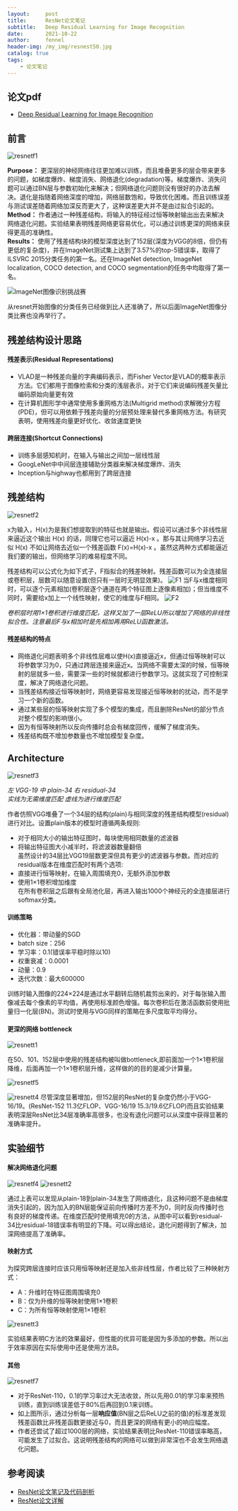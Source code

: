 ```yaml
---
layout:     post
title:      ResNet论文笔记
subtitle:   Deep Residual Learning for Image Recognition
date:       2021-10-22
author:     fennel
header-img: /my_img/resnest50.jpg
catalog: true
tags:
    - 论文笔记
---
```


## 论文pdf

- [Deep Residual Learning for Image Recognition](/paper/resnet.pdf)

## 前言

![resnetf1](/my_img/resnetf1.png)

**Purpose：** 更深层的神经网络往往更加难以训练，而且堆叠更多的层会带来更多的问题，如梯度爆炸、梯度消失、网络退化(degradation)等。梯度爆炸、消失问题可以通过BN层与参数初始化来解决；但网络退化问题则没有很好的办法去解决。退化是指随着网络深度的增加，网络层数饱和，导致优化困难。而且训练误差与测试误差随着网络加深反而更大了，这种误差更大并不是由过拟合引起的。 <br>
**Method：** 作者通过一种残差结构，将输入的特征经过恒等映射输出出去来解决网络退化问题。实验结果表明残差网络更容易优化，可以通过训练更深的网络来获得更高的准确性。 <br>
**Results：** 使用了残差结构块的模型深度达到了152层(深度为VGG的8倍，但仍有更低的复杂度)，并在ImageNet测试集上达到了3.57%的top-5错误率，取得了ILSVRC 2015分类任务的第一名。还在ImageNet detection, ImageNet localization, COCO detection, and COCO segmentation的任务中均取得了第一名。<br>

![ImageNet图像识别挑战赛](/my_img/imagenet.png)

从resnet开始图像的分类任务已经做到比人还准确了，所以后面ImageNet图像分类比赛也没再举行了。

## 残差结构设计思路

#### 残差表示(Residual Representations)

- VLAD是一种残差向量的字典编码表示，而Fisher Vector是VLAD的概率表示方法。它们都用于图像检索和分类的浅层表示，对于它们来说编码残差矢量比编码原始向量更有效
- 在计算机图形学中通常使用多重网格方法(Multigrid method)求解微分方程(PDE)，但可以用依赖于残差向量的分层预处理来替代多重网格方法。有研究表明，使用残差向量更好优化、收敛速度更快

#### 跨层连接(Shortcut Connections)

- 训练多层感知机时，在输入与输出之间加一层线性层
- GoogLeNet中中间层连接辅助分类器来解决梯度爆炸、消失
- Inception与highway也都用到了跨层连接

## 残差结构

![resnetf2](/my_img/resnetf2.png)

x为输入，H(x)为是我们想提取到的特征也就是输出。假设可以通过多个非线性层来逼近这个输出 H(x) 的话，同理它也可以逼近 H(x)-x 。那与其让网络学习去近似 H(x) 不如让网络去近似一个残差函数 F(x)=H(x)-x 。虽然这两种方式都能逼近我们要的输出，但网络学习的难易程度不同。<br>

残差结构可以公式化为如下式子，F指拟合的残差映射。残差函数可以为全连接层或卷积层，层数可以随意设置(但只有一层时无明显效果)。
![F1](https://latex.codecogs.com/svg.image?y=F(x,\left\{W_i&space;\right\})&plus;x)
当F与x维度相同时，可以逐个元素相加(卷积层逐个通道在两个特征图上逐像素相加)；但当维度不同时，需要给x加上一个线性映射，使它的维度与F相同。
![F2](https://latex.codecogs.com/svg.image?y=F(x,\left\{W_i&space;\right\})&plus;W_sx)

*卷积层时用1×1卷积进行维度匹配，这样又加了一层ReLU所以增加了网络的非线性拟合性。注意最后F与x相加时是先相加再用ReLU函数激活。*

#### 残差结构的特点

- 网络退化问题表明多个非线性层难以使H(x)直接逼近x，但通过恒等映射可以将参数学习为0，只通过跨层连接来逼近x。当网络不需要太深的时候，恒等映射的层就多一些，需要深一些的时候就都进行参数学习。这就实现了可控制深度，解决了网络退化问题。
- 当残差结构接近恒等映射时，网络更容易发现接近恒等映射的扰动，而不是学习一个新的函数。
- 通过某些层的恒等映射实现了多个模型的集成，而且删除ResNet的部分节点对整个模型的影响很小。
- 因为有恒等映射所以反向传播时总会有梯度回传，缓解了梯度消失。
- 残差结构既不增加参数量也不增加模型复杂度。

## Architecture

![resnetf3](/my_img/resnetf3.png)

*左 VGG-19 中 plain-34 右 residual-34* <br>
*实线为无需维度匹配 虚线为进行维度匹配* <br>

作者仿照VGG堆叠了一个34层的结构(plain)与相同深度的残差结构模型(residual)进行对比。设置plain版本的模型时遵循两条规则:
- 对于相同大小的输出特征图时，每块使用相同数量的滤波器
- 将输出特征图大小减半时，将滤波器数量翻倍 <br>
虽然设计的34层比VGG19层数更深但具有更少的滤波器与参数。而对应的residual版本在维度匹配时有两个选项:
- 直接进行恒等映射，在输入周围填充0，无额外添加参数
- 使用1×1卷积增加维度 <br>
在所有卷积层之后跟有全局池化层，再进入输出1000个神经元的全连接层进行softmax分类。

#### 训练策略

- 优化器：带动量的SGD
- batch size：256
- 学习率：0.1(错误率平稳时除以10)
- 权重衰减：0.0001
- 动量：0.9
- 迭代次数：最大600000

训练时输入图像的224×224是通过水平翻转后随机裁剪出来的，对于每张输入图像减去每个像素的平均值，再使用标准颜色增强。每次卷积后在激活函数前使用批量归一化层(BN)。测试时使用与VGG同样的策略在多尺度取平均得分。

#### 更深的网络 bottleneck

![resnett1](/my_img/resnett1.png)

在50、101、152层中使用的残差结构被叫做bottleneck,即前面加一个1×1卷积层降维，后面再加一个1×1卷积层升维，这样做的的目的是减少计算量。

![resnetf5](/my_img/resnetf5.png)

![resnett4](/my_img/resnett4.png)
尽管深度显著增加，但152层的ResNet的复杂度仍然小于VGG-16/19。(ResNet-152 11.3亿FLOP、VGG-16/19 15.3/19.6亿FLOP)而且实验结果表明深层ResNet比34层准确率高很多，也没有退化问题可以从深度中获得显著的准确率提升。

## 实验细节

#### 解决网络退化问题

![resnetf4](/my_img/resnetf4.png)
![resnett2](/my_img/resnett2.png)

通过上表可以发现从plain-18到plain-34发生了网络退化，且这种问题不是由梯度消失引起的，因为加入的BN层能保证前向传播时方差不为0，同时反向传播时也有良好的梯度传递。在维度匹配时使用填充0的方法，从图中可以看到residual-34比residual-18错误率有明显的下降。可以得出结论，退化问题得到了解决，加深网络提高了准确率。

#### 映射方式

为探究跨层连接时应该只用恒等映射还是加入些非线性层，作者比较了三种映射方式：
- A：升维时在特征图周围填充0
- B：仅为升维的恒等映射使用1×1卷积
- C：为所有恒等映射使用1×1卷积

![resnett3](/my_img/resnett3.png)

实验结果表明C方法的效果最好，但性能的优异可能是因为多添加的参数。所以出于效率原因在实际使用中还是使用方法B。

#### 其他

![resnetf7](/my_img/resnetf7.png)

- 对于ResNet-110，0.1的学习率过大无法收敛，所以先用0.01的学习率来预热训练，直到训练误差低于80%后再回到0.1来训练。
- 如上图所示，通过分析每一层**响应值**(BN层之后ReLU之前的值)的标准差发现残差函数比非残差函数更接近与0，而且更深的网络有更小的响应幅度。
- 作者还尝试了超过1000层的网络，实验结果表明比ResNet-110错误率略高，可能发生了过拟合。这说明残差结构的网络可以做到非常深也不会发生网络退化问题。

## 参考阅读

- [ResNet论文笔记及代码剖析](/https://zhuanlan.zhihu.com/p/56961832)
- [ResNet论文详解](https://zhuanlan.zhihu.com/p/356732983)


